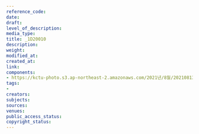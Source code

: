```yaml
---
reference_code: 
date: 
draft: 
level_of_description: 
media_type: 
title: _1D20010
description: 
weight: 
modified_at: 
created_at: 
link: 
components:
- https://kctu-photo.s3.ap-northeast-2.amazonaws.com/2021년/8월/20210813_8.13+5인미만+차별폐지+공동행동+개최/_1D20010.jpg
tags:
- 
creators: 
subjects: 
sources: 
venues: 
public_access_status: 
copyright_status: 
---
```


